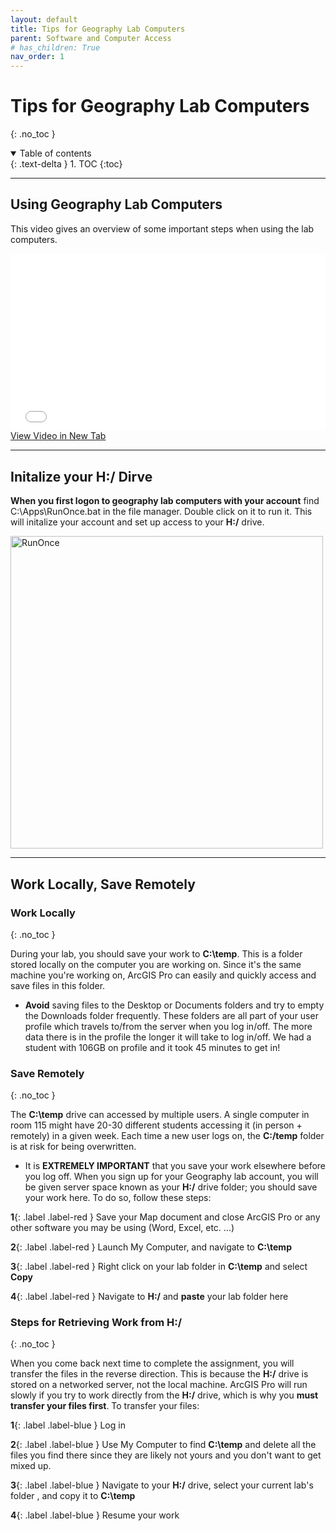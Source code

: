 ```yaml
---
layout: default
title: Tips for Geography Lab Computers
parent: Software and Computer Access
# has_children: True
nav_order: 1
---
```


# Tips for Geography Lab Computers
{: .no_toc }

<details open markdown="block">
  <summary>
    Table of contents
  </summary>
  {: .text-delta }
1. TOC
{:toc}
</details>

---

## Using Geography Lab Computers

This video gives an overview of some important steps when using the lab computers.

<div style="overflow: hidden;
  padding-top: 56.25%;
  position: relative">
  <iframe src="videos/GEOS_270-Saving_Your_Work.mp4" title="Processes" scrolling="no" frameborder="0"
    style="border: 0;
   height: 100%;
   left: 0;
   position: absolute;
   top: 0;
   width: 100%;">
   <p>Your browser does not support iframes.</p>
 </iframe>
</div>
<a href="videos/GEOS_270-Saving_Your_Work.mp4" target="_blank">View Video in New Tab</a>

---


## Initalize your H:/ Dirve

**When you first logon to geography lab computers with your account** find C:\Apps\RunOnce.bat in the file manager.  Double click on it to run it.  This will initalize your account and set up access to your **H:/** drive.

<img src="images/RunOnce_File_Location.PNG" alt="RunOnce" class="inline" width="500"/>

---

## Work Locally, Save Remotely

### Work Locally
{: .no_toc }


During your lab, you should save your work to **C:\temp**. This is a folder stored locally on the computer you are working on.  Since it's the same machine you're working on, ArcGIS Pro can easily and quickly access and save files in this folder.  

* **Avoid** saving files to the Desktop or Documents folders and try to empty the Downloads folder frequently. These folders are all part of your user profile which travels to/from the server when you log in/off. The more data there is in the profile the longer it will take to log in/off. We had a student with 106GB on profile and it took 45 minutes to get in!

### Save Remotely
{: .no_toc }

The **C:\temp** drive can accessed by multiple users.  A single computer in room 115 might have 20-30 different students accessing it (in person + remotely) in a given week.  Each time a new user logs on, the **C:/temp** folder is at risk for being overwritten. 

* It is **EXTREMELY IMPORTANT** that you save your work elsewhere before you log off.  When you sign up for your Geography lab account, you will be given server space known as your **H:/** drive folder; you should save your work here. To do so, follow these steps:

**1**{: .label .label-red } Save your Map document and close ArcGIS Pro or any other software you may be using (Word, Excel, etc. ...)

**2**{: .label .label-red } Launch My Computer, and navigate to **C:\temp**

**3**{: .label .label-red } Right click on your lab folder in **C:\temp** and select **Copy**

**4**{: .label .label-red } Navigate to **H:/** and **paste** your lab folder here

### Steps for Retrieving Work from H:/
{: .no_toc }

When you come back next time to complete the assignment, you will transfer the files in the reverse direction. This is because the **H:/** drive is stored on a networked server, not the local machine.  ArcGIS Pro will run slowly if you try to work directly from the **H:/** drive, which is why you **must transfer your files first**. To transfer your files:

**1**{: .label .label-blue } Log in

**2**{: .label .label-blue } Use My Computer to find **C:\temp** and delete all the files you find there since they are likely not yours and you don't want to get mixed up.

**3**{: .label .label-blue } Navigate to your **H:/** drive, select your current lab's folder , and copy it to **C:\temp**

**4**{: .label .label-blue } Resume your work

